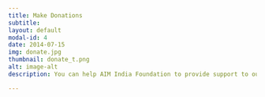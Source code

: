 ```yaml
---
title: Make Donations
subtitle: 
layout: default
modal-id: 4
date: 2014-07-15
img: donate.jpg
thumbnail: donate_t.png
alt: image-alt
description: You can help AIM India Foundation to provide support to our projects in India by making a regular payment.

---
```

